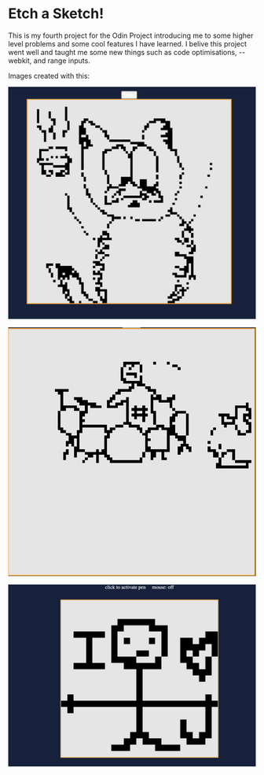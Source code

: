 # Etch a Sketch!

This is my fourth project for the Odin Project introducing me to some higher level problems and some cool features I have learned.
I belive this project went well and taught me some new things such as code optimisations, --webkit, and range inputs.

Images created with this:

![garfield](./images/garfield.png)

![Drummer](./images/drummmer.png)

![message](./images/ily.png)
